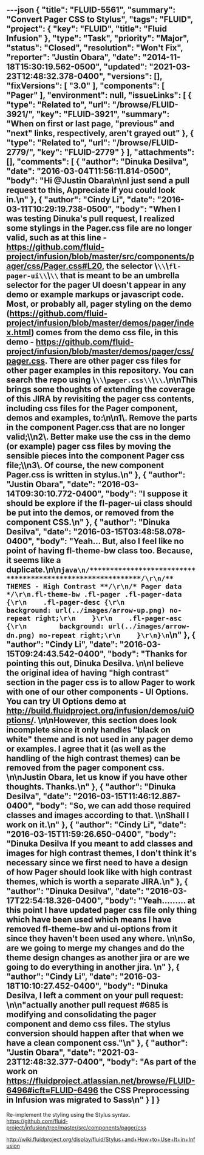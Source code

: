 ---json
{
  "title": "FLUID-5561",
  "summary": "Convert Pager CSS to Stylus",
  "tags": "FLUID",
  "project": {
    "key": "FLUID",
    "title": "Fluid Infusion"
  },
  "type": "Task",
  "priority": "Major",
  "status": "Closed",
  "resolution": "Won't Fix",
  "reporter": "Justin Obara",
  "date": "2014-11-18T15:30:19.562-0500",
  "updated": "2021-03-23T12:48:32.378-0400",
  "versions": [],
  "fixVersions": [
    "3.0"
  ],
  "components": [
    "Pager"
  ],
  "environment": null,
  "issueLinks": [
    {
      "type": "Related to",
      "url": "/browse/FLUID-3921/",
      "key": "FLUID-3921",
      "summary": "When on first or last page, \"previous\" and \"next\" links, respectively, aren't grayed out"
    },
    {
      "type": "Related to",
      "url": "/browse/FLUID-2779/",
      "key": "FLUID-2779"
    }
  ],
  "attachments": [],
  "comments": [
    {
      "author": "Dinuka Desilva",
      "date": "2016-03-04T11:56:11.814-0500",
      "body": "Hi @Justin Obara\n\nI just send a pull request to this, Appreciate if you could look in.\n"
    },
    {
      "author": "Cindy Li",
      "date": "2016-03-11T10:29:19.738-0500",
      "body": "When I was testing Dinuka's pull request, I realized some stylings in the Pager.css file are no longer valid, such as at this line - <https://github.com/fluid-project/infusion/blob/master/src/components/pager/css/Pager.css#L20>, the selector \\`\\`\\`fl-pager-ui\\`\\`\\` that is meant to be an umbrella selector for the pager UI doesn't appear in any demo or example markups or javascript code. Most, or probably all, pager styling on the demo (<https://github.com/fluid-project/infusion/blob/master/demos/pager/index.html>) comes from the demo css file, in this demo - <https://github.com/fluid-project/infusion/blob/master/demos/pager/css/pager.css>. There are other pager css files for other pager examples in this repository. You can search the repo using \\`\\`\\`pager.css\\`\\`\\`.\n\nThis brings some thoughts of extending the coverage of this JIRA by revisiting the pager css contents, including css files for the Pager component, demos and examples, to:\n\n1\\. Remove the parts in the component Pager.css that are no longer valid;\\\n2\\. Better make use the css in the demo (or example) pager css files by moving the sensible pieces into the component Pager css file;\\\n3\\. Of course, the new component Pager.css is written in stylus.\n"
    },
    {
      "author": "Justin Obara",
      "date": "2016-03-14T09:30:10.772-0400",
      "body": "I suppose it should be explore if the fl-pager-ui class should be put into the demos, or removed from the component CSS.\n"
    },
    {
      "author": "Dinuka Desilva",
      "date": "2016-03-15T03:48:58.078-0400",
      "body": "Yeah... But, also I feel like no point of having fl-theme-bw class too. Because, it seems like a duplicate.\n\n```java\n/***********************************************************/\r\n/** THEMES - High Contrast **/\r\n/* Pager data */\r\n.fl-theme-bw .fl-pager .fl-pager-data {\r\n    .fl-pager-desc {\r\n        background: url(../images/arrow-up.png) no-repeat right;\r\n    }\r\n    .fl-pager-asc {\r\n        background: url(../images/arrow-dn.png) no-repeat right;\r\n    }\r\n}\n```\n"
    },
    {
      "author": "Cindy Li",
      "date": "2016-03-15T09:24:43.542-0400",
      "body": "Thanks for pointing this out, Dinuka Desilva.&#x20;\n\nI believe the original idea of having \"high contrast\" section in the pager css is to allow Pager to work with one of our other components - UI Options. You can try UI Options demo at <http://build.fluidproject.org/infusion/demos/uiOptions/>.&#x20;\n\nHowever, this section does look incomplete since it only handles \"black on white\" theme and is not used in any pager demo or examples. I agree that it (as well as the handling of the high contrast themes) can be removed from the pager component css.&#x20;\n\nJustin Obara, let us know if you have other thoughts. Thanks.\n"
    },
    {
      "author": "Dinuka Desilva",
      "date": "2016-03-15T11:46:12.887-0400",
      "body": "So, we can add those required classes and images according to that. \\\nShall I work on it.\n"
    },
    {
      "author": "Cindy Li",
      "date": "2016-03-15T11:59:26.650-0400",
      "body": "Dinuka Desilva If you meant to add classes and images for high contrast themes, I don't think it's necessary since we first need to have a design of how Pager should look like with high contrast themes, which is worth a separate JIRA.\n"
    },
    {
      "author": "Dinuka Desilva",
      "date": "2016-03-17T22:54:18.326-0400",
      "body": "Yeah.........  at this point I have updated pager css file only thing which have been used which means I have removed fl-theme-bw and ui-options from it since they haven't been used any where.&#x20;\n\nSo, are we going to merge my changes and do the theme design changes as another jira or are we going to do everything in another jira.&#x20;\n"
    },
    {
      "author": "Cindy Li",
      "date": "2016-03-18T10:10:27.452-0400",
      "body": "Dinuka Desilva, I left a comment on your pull request:&#x20;\n\n\"actually another pull request #685 is modifying and consolidating the pager component and demo css files. The stylus conversion should happen after that when we have a clean component css.\"\n"
    },
    {
      "author": "Justin Obara",
      "date": "2021-03-23T12:48:32.377-0400",
      "body": "As part of the work on <https://fluidproject.atlassian.net/browse/FLUID-6496#icft=FLUID-6496> the CSS Preprocessing in Infusion was migrated to Sass\n"
    }
  ]
}
---
Re-implement the styling using the Stylus syntax. \
<https://github.com/fluid-project/infusion/tree/master/src/components/pager/css>

<http://wiki.fluidproject.org/display/fluid/Stylus+and+How+to+Use+It+in+Infusion>&#x20;

        